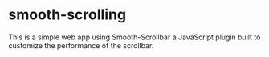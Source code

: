 # smooth-scrolling

This is a simple web app using Smooth-Scrollbar a JavaScript plugin built to customize the performance of the scrollbar.
